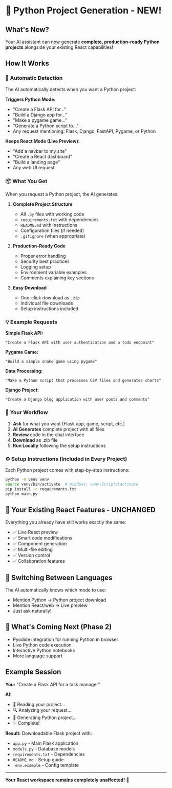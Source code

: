 # 🐍 Python Project Generation - NEW!

## What's New?

Your AI assistant can now generate **complete, production-ready Python projects** alongside your existing React capabilities!

## How It Works

### 🎯 Automatic Detection

The AI automatically detects when you want a Python project:

**Triggers Python Mode:**
- "Create a Flask API for..."
- "Build a Django app for..."
- "Make a pygame game..."
- "Generate a Python script to..."
- Any request mentioning: Flask, Django, FastAPI, Pygame, or Python

**Keeps React Mode (Live Preview):**
- "Add a navbar to my site"
- "Create a React dashboard"
- "Build a landing page"
- Any web UI request

### 📦 What You Get

When you request a Python project, the AI generates:

1. **Complete Project Structure**
   - All `.py` files with working code
   - `requirements.txt` with dependencies
   - `README.md` with instructions
   - Configuration files (if needed)
   - `.gitignore` (when appropriate)

2. **Production-Ready Code**
   - Proper error handling
   - Security best practices
   - Logging setup
   - Environment variable examples
   - Comments explaining key sections

3. **Easy Download**
   - One-click download as `.zip`
   - Individual file downloads
   - Setup instructions included

### 💡 Example Requests

**Simple Flask API:**
```
"Create a Flask API with user authentication and a todo endpoint"
```

**Pygame Game:**
```
"Build a simple snake game using pygame"
```

**Data Processing:**
```
"Make a Python script that processes CSV files and generates charts"
```

**Django Project:**
```
"Create a Django blog application with user posts and comments"
```

### 🚀 Your Workflow

1. **Ask** for what you want (Flask app, game, script, etc.)
2. **AI Generates** complete project with all files
3. **Review** code in the chat interface
4. **Download** as .zip file
5. **Run Locally** following the setup instructions

### ⚙️ Setup Instructions (Included in Every Project)

Each Python project comes with step-by-step instructions:
```bash
python -m venv venv
source venv/bin/activate  # Windows: venv\Scripts\activate
pip install -r requirements.txt
python main.py
```

## 🎨 Your Existing React Features - UNCHANGED

Everything you already have still works exactly the same:
- ✅ Live React preview
- ✅ Smart code modifications
- ✅ Component generation
- ✅ Multi-file editing
- ✅ Version control
- ✅ Collaboration features

## 🔄 Switching Between Languages

The AI automatically knows which mode to use:
- Mention Python → Python project download
- Mention React/web → Live preview
- Just ask naturally!

## 🎯 What's Coming Next (Phase 2)

- Pyodide integration for running Python in browser
- Live Python code execution
- Interactive Python notebooks
- More language support

## Example Session

**You:** "Create a Flask API for a task manager"

**AI:** 
- 🧠 Reading your project...
- 🔍 Analyzing your request...
- 🐍 Generating Python project...
- ✨ Complete!

**Result:** Downloadable Flask project with:
- `app.py` - Main Flask application
- `models.py` - Database models
- `requirements.txt` - Dependencies
- `README.md` - Setup guide
- `.env.example` - Config template

---

**Your React workspace remains completely unaffected!** 🎉
